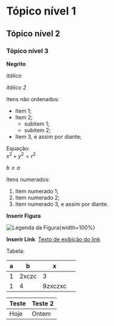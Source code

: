 # Tópico nível 1 

## Tópico nível 2

### Tópico nível 3

**Negrito**

*itálico*

_itálico 2_

Itens não ordenados:

* Item 1;
* Item 2;
  * subitem 1;
  * subitem 2;
* Item 3, e assim por diante;

Equação:\
$x^2 + y^2 = r^2$

$b \ge a$

Itens numerados:
 
1. Item numerado 1;
2. Item numerado 2;
3. Item numerado 3, e assim por diante.

**Inserir Figura** 

![Legenda da Figura](../resources/img/produtos-eletra.jpg){width=100%}

**Inserir Link** 
[Texto de exibição do link](http://www.exemplodeurl.com)

Tabela:  

| a   | b     | x       |     |
| --- | ----- | ------- | --- |
| 1   | 2xczc | 3       |     |
| 1   | 4     | 9zxczxc |     |

| Teste | Teste 2 |
| ----- | ------- |
| Hoje  | Ontem   |
